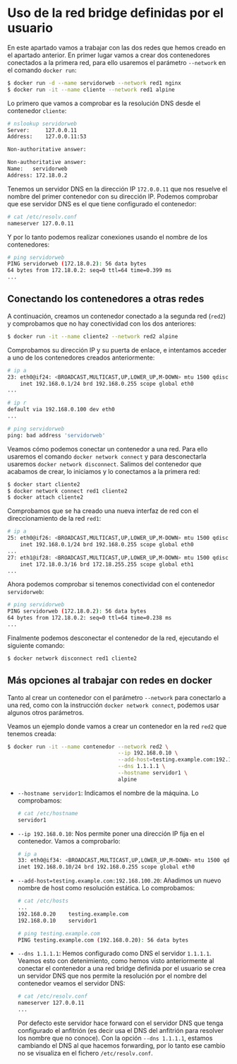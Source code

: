 # Uso de la red bridge definidas por el usuario

En este apartado vamos a trabajar con las dos redes que hemos creado en el apartado anterior.
En primer lugar vamos a crear dos contenedores conectados a la primera red, para ello usaremos el parámetro `--network` en el comando `docker run`:

```bash
$ docker run -d --name servidorweb --network red1 nginx
$ docker run -it --name cliente --network red1 alpine
```

Lo primero que vamos a comprobar es la resolución DNS desde el contenedor `cliente`:

```bash
# nslookup servidorweb
Server:		127.0.0.11
Address:	127.0.0.11:53

Non-authoritative answer:

Non-authoritative answer:
Name:	servidorweb
Address: 172.18.0.2
```

Tenemos un servidor DNS en la dirección IP `172.0.0.11` que nos resuelve el nombre del primer contenedor con su dirección IP. Podemos comprobar que ese servidor DNS es el que tiene configurado el contenedor:

```bash
# cat /etc/resolv.conf 
nameserver 127.0.0.11
```

Y por lo tanto podemos realizar conexiones usando el nombre de los contenedores:

```bash
# ping servidorweb
PING servidorweb (172.18.0.2): 56 data bytes
64 bytes from 172.18.0.2: seq=0 ttl=64 time=0.399 ms
...
```

## Conectando los contenedores a otras redes

A continuación, creamos un contenedor conectado a la segunda red (`red2`) y comprobamos que no hay conectividad con los dos anteriores:

```bash
$ docker run -it --name cliente2 --network red2 alpine
```

Comprobamos su dirección IP y su puerta de enlace, e intentamos acceder a uno de los contenedores creados anteriormente:


```bash
# ip a
23: eth0@if24: <BROADCAST,MULTICAST,UP,LOWER_UP,M-DOWN> mtu 1500 qdisc noqueue state UP 
    inet 192.168.0.1/24 brd 192.168.0.255 scope global eth0
...

# ip r
default via 192.168.0.100 dev eth0 
...

# ping servidorweb
ping: bad address 'servidorweb'
```

Veamos cómo podemos conectar un contenedor a una red. Para ello usaremos el comando `docker network connect` y para desconectarla usaremos `docker network disconnect`. Salimos del contenedor que acabamos de crear, lo iniciamos y lo conectamos a la primera red:

```bash
$ docker start cliente2
$ docker network connect red1 cliente2
$ docker attach cliente2
```

Comprobamos que se ha creado una nueva interfaz de red con el direccionamiento de la red `red1`:

```bash
# ip a
25: eth0@if26: <BROADCAST,MULTICAST,UP,LOWER_UP,M-DOWN> mtu 1500 qdisc noqueue state UP 
    inet 192.168.0.1/24 brd 192.168.0.255 scope global eth0
...    
27: eth1@if28: <BROADCAST,MULTICAST,UP,LOWER_UP,M-DOWN> mtu 1500 qdisc noqueue state UP 
    inet 172.18.0.3/16 brd 172.18.255.255 scope global eth1
...
```

Ahora podemos comprobar si tenemos conectividad con el contenedor `servidorweb`:

```bash
# ping servidorweb
PING servidorweb (172.18.0.2): 56 data bytes
64 bytes from 172.18.0.2: seq=0 ttl=64 time=0.238 ms
...
```

Finalmente podemos desconectar el contenedor de la red, ejecutando el siguiente comando:

```bash
$ docker network disconnect red1 cliente2
```

## Más opciones al trabajar con redes en docker

Tanto al crear un contenedor con el parámetro `--network` para conectarlo a una red, como con la instrucción `docker network connect`, podemos usar algunos otros parámetros.

Veamos un ejemplo donde vamos a crear un contenedor en la red `red2` que tenemos creada:

```bash
$ docker run -it --name contenedor --network red2 \
                                   --ip 192.168.0.10 \
                                   --add-host=testing.example.com:192.168.0.20 \
                                   --dns 1.1.1.1 \
                                   --hostname servidor1 \
                                   alpine
```

* `--hostname servidor1`: Indicamos el nombre de la máquina. Lo comprobamos:

    ```bash
    # cat /etc/hostname 
    servidor1
    ```
* `--ip 192.168.0.10`: Nos permite poner una dirección IP fija en el contenedor. Vamos a comprobarlo:

    ```bash
    # ip a
    33: eth0@if34: <BROADCAST,MULTICAST,UP,LOWER_UP,M-DOWN> mtu 1500 qdisc noqueue state UP 
    inet 192.168.0.10/24 brd 192.168.0.255 scope global eth0
    ```
* `--add-host=testing.example.com:192.168.100.20`: Añadimos un nuevo nombre de host como resolución estática. Lo comprobamos:

    ```bash
    # cat /etc/hosts
    ...
    192.168.0.20	testing.example.com
    192.168.0.10	servidor1
    
    # ping testing.example.com
    PING testing.example.com (192.168.0.20): 56 data bytes
    ```
* `--dns 1.1.1.1`: Hemos configurado como DNS el servidor `1.1.1.1`. Veamos esto con detenimiento, como hemos visto anteriormente al conectar el contenedor a una red bridge definida por el usuario se crea un servidor DNS que nos permite la resolución por el nombre del contenedor veamos el servidor DNS:
    ```bash
    # cat /etc/resolv.conf 
    nameserver 127.0.0.11
    ...
    ```
    Por defecto este servidor hace forward con el servidor DNS que tenga configurado el anfitrión (es decir usa el DNS del anfitrión para resolver los nombre que no conoce). Con la opción `--dns 1.1.1.1`, estamos cambiando el DNS al que hacemos forwarding, por lo tanto ese cambio no se visualiza en el fichero `/etc/resolv.conf`.
